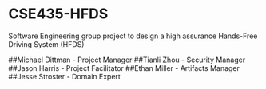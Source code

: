 # CSE435-HFDS
Software Engineering group project to design a high assurance Hands-Free Driving System (HFDS)

##Michael Dittman - Project Manager
##Tianli Zhou - Security Manager
##Jason Harris - Project Facilitator
##Ethan Miller - Artifacts Manager
##Jesse Stroster - Domain Expert
